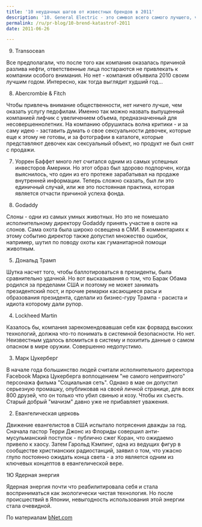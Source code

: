 ```yaml
---
title: '10 неудачных шагов от известных брендов в 2011'
description: '10. General Electric - это символ всего самого лучшего, что есть в бизнесе США. Однако в марте 2011 репутация компании серьезно пострадала - стало известно, что компания не платила налогов в казну США, несмотря на доходы от продаж размером в 5 миллиардов долларов. Многие сделали справедливый вывод о том, что GE - просто эгоистичная компания которая не хочет поддержать родную страну.'
permalink: /ru/pr-blog/10-brend-katastrof-2011
date: 2011-06-26

---
```


9. Transocean

Все предполагали, что после того как компания оказалась причиной разлива нефти, ответственные лица постараются не привлекать к компании особого внимания. Но нет - компания  объявила 2010 своим лучшим годом. Интересно, как тогда выглядит худший год...

8. Abercrombie & Fitch

Чтобы привлечь внимание общественности, нет ничего лучше, чем оказать услугу педофилам. Именно так можно назвать выпущенный компанией лифчик с увеличением объема, предназначенный для несовершеннолетних. На компанию обрушилась волна критики - и за саму идею  - заставить думать о свое сексуальности девочек, которые еще к этому не готовы, и за фотографии в каталоге, которые представляют девочек как сексуальный объект, но продукт не был снят с продажи.

7. Уоррен Баффет много лет считался одним из самых успешных инвесторов Америки. Но этот образ был здорово подпорчен, когда выяснилось, что один из его протеже зарабатывал на продаже внутренней информации. Теперь сложно сказать, был ли это единичный случай, или же это постоянная практика, которая является отчасти причиной успеха фонда.

6. Godaddy

Слоны - одни из самых умных животных. Но это не помешало исполнительному директору Godaddy принять участие в охоте на слонов. Сама охота была широко освещена в СМИ. В комментариях к этому событию директор также допустил множество ошибок, например, шутил по поводу охоты как гуманитарной помощи животным.

5. Дональд Трамп

Шутка насчет того, чтобы баллотироваться в президенты, была сравнительно удачной. Но вот высказывания о том, что Барак Обама родился за пределами США и поэтому не может занимать президентский пост, и прочие ремарки касающиеся расы и образования президента, сделали из бизнес-гуру Трампа - расиста и идиота которому дали рупор.

4. Lockheed Martin

Казалось бы, компания зарекомендовавшая себя как форвард высоких технологий, должна что-то понимать в системной безопасности. Но нет. Неизвестным удалось вломиться в систему и похитить данные о самом опасном в мире оружии. Совершенно недопустимо.

3. Марк Цукерберг

В начале года большинство людей считали исполнительного директора Facebook Марка Цукерберга воплощением "не самого неприятного" персонажа фильма "Социальная сеть". Однако в мае он допустил серьезную промашку, опубликовав на своей личной странице, для всех 800 друзей, что он только что убил свинью и козу. Чтобы их съесть. Старый добрый "мачизм" давно уже не прибавляет уважения.

2. Евангелическая церковь

Движение евангелистов в США испытало потрясения дважды за год. Сначала пастор Терри Джонс из Флориды совершил анти-мусульманский поступок - публично сжег Коран, что ожидаемо привело к хаосу. Затем Гарольд Кэмпинг, одна из ведущих фигур в  сообществе христианских радиостанций, заявил о том, что ужасно глупо постоянно ожидать конца света - а это является одним из ключевых концептов в евангелической вере.

1Ю Ядерная энергия

Ядерная энергия почти что реабилитировала себя и стала восприниматься как экологически чистая технология. Но после происшествий в Японии, невыгодность использования этой энергии стала очевидной.

По материалам <a href="https://www.bnet.com/blog/salesmachine/top-10-brand-disasters-of-2011-so-far/14921?pg=11">bNet.com</a>

